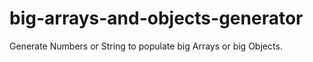 # big-arrays-and-objects-generator
Generate Numbers or String to populate big Arrays or big Objects.
